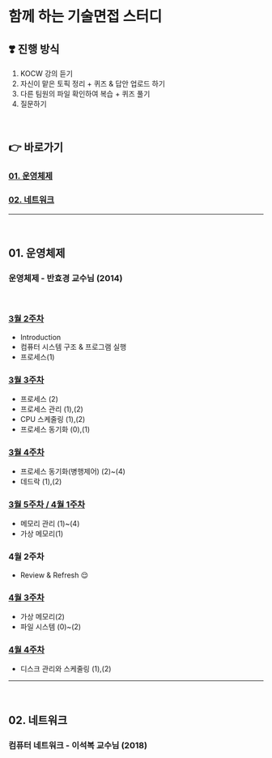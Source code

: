 # 함께 하는 기술면접 스터디

## ❣️ 진행 방식
1. KOCW 강의 듣기
2. 자신이 맡은 토픽 정리 + 퀴즈 & 답안 업로드 하기
3. 다른 팀원의 파일 확인하여 복습 + 퀴즈 풀기
4. 질문하기

<br>

## 👉 바로가기

### [01. 운영체제](#01-운영체제)
### [02. 네트워크](#02-네트워크)

---

<br>

## 01. 운영체제
### 운영체제 - 반효경 교수님 (2014)

<br>

### [3월 2주차](https://github.com/hotpineapple/study-for-Tech-Interview/tree/main/OS/week01)
 * Introduction
 * 컴퓨터 시스템 구조 & 프로그램 실행
 * 프로세스(1)

### [3월 3주차](https://github.com/hotpineapple/study-for-Tech-Interview/tree/main/OS/week02)
 * 프로세스 (2)
 * 프로세스 관리 (1),(2)
 * CPU 스케줄링 (1),(2)
 * 프로세스 동기화 (0),(1)

### [3월 4주차](https://github.com/hotpineapple/study-for-Tech-Interview/tree/main/OS/week03)
 * 프로세스 동기화(병행제어) (2)~(4)
 * 데드락 (1),(2)

### [3월 5주차 / 4월 1주차](https://github.com/hotpineapple/study-for-Tech-Interview/tree/main/OS/week04)
 * 메모리 관리 (1)~(4)
 * 가상 메모리(1)

### 4월 2주차
* Review & Refresh 😌

### [4월 3주차](https://github.com/hotpineapple/study-for-Tech-Interview/tree/main/OS/week05)
 * 가상 메모리(2)
 * 파일 시스템 (0)~(2)

### [4월 4주차](https://github.com/hotpineapple/study-for-Tech-Interview/tree/main/OS/week06)
 * 디스크 관리와 스케줄링 (1),(2)

---

<br>

## 02. 네트워크
### 컴퓨터 네트워크 - 이석복 교수님 (2018)

<br>
